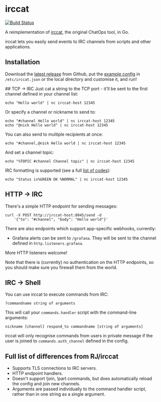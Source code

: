 # irccat
[![Build Status](https://travis-ci.org/irccloud/irccat.svg?branch=master)](https://travis-ci.org/irccloud/irccat)

A reimplementation of [irccat](https://github.com/RJ/irccat), the
original ChatOps tool, in Go.

irccat lets you easily send events to IRC channels from scripts and
other applications.

## Installation

Download the [latest
release](https://github.com/irccloud/irccat/releases) from Github, put
the [example
config](https://github.com/irccloud/irccat/blob/master/examples/irccat.json)
in `/etc/irccat.json` or the local directory and customise it, and run!

## TCP → IRC
Just cat a string to the TCP port - it'll be sent to the first channel
defined in your channel list:

    echo "Hello world" | nc irccat-host 12345

Or specify a channel or nickname to send to:

    echo "#channel Hello world" | nc irccat-host 12345
    echo "@nick Hello world" | nc irccat-host 12345

You can also send to multiple recipients at once:

    echo "#channel,@nick Hello world | nc irccat-host 12345

And set a channel topic:

    echo "%TOPIC #channel Channel topic" | nc irccat-host 12345

IRC formatting is supported (see a full [list of
codes](https://github.com/irccloud/irccat/blob/master/tcplistener/colours.go#L5)):

    echo "Status is%GREEN OK %NORMAL" | nc irccat-host 12345

## HTTP → IRC
There's a simple HTTP endpoint for sending messages:

    curl -X POST http://irccat-host:8045/send -d
        '{"to": "#channel", "body": "Hello world"}'

There are also endpoints which support app-specific webhooks, currently:

* Grafana alerts can be sent to `/grafana`. They will be sent to the
  channel defined in `http.listeners.grafana`.

More HTTP listeners welcome!

Note that there is (currently) no authentication on the HTTP endpoints,
so you should make sure you firewall them from the world.

## IRC → Shell
You can use irccat to execute commands from IRC:

    ?commandname string of arguments

This will call your `commands.handler` script with the command-line
arguments:

    nickname [channel] respond_to commandname [string of arguments]

irccat will only recognise commands from users in private message if
the user is joined to `commands.auth_channel` defined in the config.

## Full list of differences from RJ/irccat
* Supports TLS connections to IRC servers.
* HTTP endpoint handlers.
* Doesn't support !join, !part commands, but does automatically reload
  the config and join new channels.
* Arguments are passed individually to the command handler script,
  rather than in one string as a single argument.
